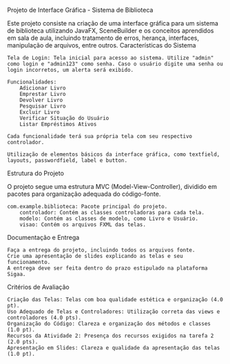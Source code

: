 Projeto de Interface Gráfica - Sistema de Biblioteca

Este projeto consiste na criação de uma interface gráfica para um sistema de biblioteca utilizando JavaFX, SceneBuilder e os conceitos aprendidos em sala de aula, incluindo tratamento de erros, herança, interfaces, manipulação de arquivos, entre outros.
Características do Sistema

    Tela de Login: Tela inicial para acesso ao sistema. Utilize "admin" como login e "admin123" como senha. Caso o usuário digite uma senha ou login incorretos, um alerta será exibido.

    Funcionalidades:
        Adicionar Livro
        Emprestar Livro
        Devolver Livro
        Pesquisar Livro
        Excluir Livro
        Verificar Situação do Usuário
        Listar Empréstimos Ativos

    Cada funcionalidade terá sua própria tela com seu respectivo controlador.

    Utilização de elementos básicos da interface gráfica, como textfield, layouts, passwordfield, label e button.

Estrutura do Projeto

O projeto segue uma estrutura MVC (Model-View-Controller), dividido em pacotes para organização adequada do código-fonte.

    com.example.biblioteca: Pacote principal do projeto.
        controlador: Contém as classes controladoras para cada tela.
        modelo: Contém as classes de modelo, como Livro e Usuário.
        visao: Contém os arquivos FXML das telas.

Documentação e Entrega

    Faça a entrega do projeto, incluindo todos os arquivos fonte.
    Crie uma apresentação de slides explicando as telas e seu funcionamento.
    A entrega deve ser feita dentro do prazo estipulado na plataforma Sigaa.

Critérios de Avaliação

    Criação das Telas: Telas com boa qualidade estética e organização (4.0 pt).
    Uso Adequado de Telas e Controladores: Utilização correta das views e controladores (4.0 pts).
    Organização do Código: Clareza e organização dos métodos e classes (1.0 pt).
    Recursos da Atividade 2: Presença dos recursos exigidos na tarefa 2 (2.0 pts).
    Apresentação em Slides: Clareza e qualidade da apresentação das telas (1.0 pt).
